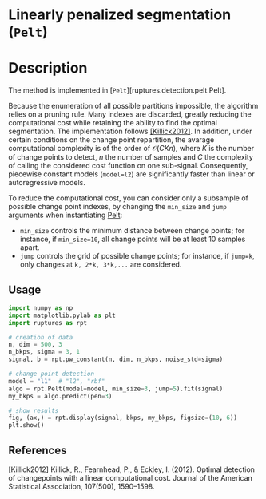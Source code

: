 # Linearly penalized segmentation (`Pelt`)

# Description

The method is implemented in [`Pelt`][ruptures.detection.pelt.Pelt].

Because the enumeration of all possible partitions impossible, the algorithm relies on a pruning rule.
Many indexes are discarded, greatly reducing the computational cost while retaining the
ability to find the optimal segmentation.
The implementation follows [[Killick2012]](#Killick2012).
In addition, under certain conditions on the change point repartition, the avarage computational complexity is of the order of $\mathcal{O}(CKn)$, where $K$ is the number of change points to detect, $n$ the number of samples and $C$ the complexity of calling the considered cost function on one sub-signal.
Consequently, piecewise constant models (`model=l2`) are significantly faster than linear or autoregressive models.

To reduce the computational cost, you can consider only a subsample of possible change point indexes, by changing the `min_size` and `jump` arguments when instantiating [Pelt](#ruptures.detection.Pelt):

- `min_size` controls the minimum distance between change points; for instance, if `min_size=10`, all change points will be at least 10 samples apart.
- `jump` controls the grid of possible change points; for instance, if `jump=k`, only changes at `k, 2*k, 3*k,...` are considered.


## Usage

```python
import numpy as np
import matplotlib.pylab as plt
import ruptures as rpt

# creation of data
n, dim = 500, 3
n_bkps, sigma = 3, 1
signal, b = rpt.pw_constant(n, dim, n_bkps, noise_std=sigma)

# change point detection
model = "l1"  # "l2", "rbf"
algo = rpt.Pelt(model=model, min_size=3, jump=5).fit(signal)
my_bkps = algo.predict(pen=3)

# show results
fig, (ax,) = rpt.display(signal, bkps, my_bkps, figsize=(10, 6))
plt.show()
```

## References

<a id="Killick2012">[Killick2012]</a>
Killick, R., Fearnhead, P., & Eckley, I. (2012). Optimal detection of changepoints with a linear computational cost. Journal of the American Statistical Association, 107(500), 1590–1598.